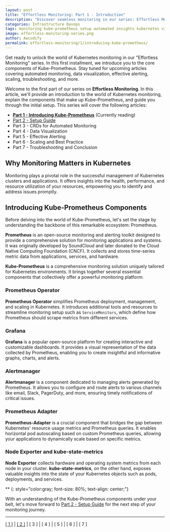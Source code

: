 ```yaml
---
layout: post
title: "Effortless Monitoring: Part 1 - Introduction"
description: "Discover seamless monitoring in our series: Effortless Monitoring. Join us for Part 1 - Introducing Kube-Prometheus and delve into the world of automated insights for Kubernetes environments."
categories: Infrastructure Devops
tags: monitoring kube-prometheus setup automated insights kubernetes visualization alerting grafana prometheus cloud-native CNCF scalability troubleshooting
image: effortless-monitoring-series.png
author: Awcodify
permalink: effortless-monitoring/1/introducing-kube-prometheus/
---
```

Get ready to unlock the world of Kubernetes monitoring in our "Effortless Monitoring" series. In this first installment, we introduce you to the core components of Kube-Prometheus. Stay tuned for upcoming articles covering automated monitoring, data visualization, effective alerting, scaling, troubleshooting, and more.
<!--more-->

Welcome to the first part of our series on **Effortless Monitoring**. In this article, we'll provide an introduction to the world of Kubernetes monitoring, explain the components that make up Kube-Prometheus, and guide you through the initial setup. This series will cover the following articles:

- [**Part 1 - Introducing Kube-Prometheus**](/effortless-monitoring/1/introducing-kube-prometheus/) (Currently reading)
- [Part 2 - Setup Guide](/effortless-monitoring/2/setup-guide/) 
- Part 3 - CRDs for Automated Monitoring
- Part 4 - Data Visualization
- Part 5 - Effective Alerting
- Part 6 - Scaling and Best Practice
- Part 7 - Troubleshooting and Conclusion


## Why Monitoring Matters in Kubernetes

Monitoring plays a pivotal role in the successful management of Kubernetes clusters and applications. It offers insights into the health, performance, and resource utilization of your resources, empowering you to identify and address issues promptly.

## Introducing Kube-Prometheus Components

Before delving into the world of Kube-Prometheus, let's set the stage by understanding the backbone of this remarkable ecosystem: Prometheus.

**Prometheus** is an open-source monitoring and alerting toolkit designed to provide a comprehensive solution for monitoring applications and systems. It was originally developed by SoundCloud and later donated to the Cloud Native Computing Foundation (CNCF). It collects and stores time-series metric data from applications, services, and hardware.

**Kube-Prometheus** is a comprehensive monitoring solution uniquely tailored for Kubernetes environments. It brings together several essential components that collectively offer a powerful monitoring platform:

### Prometheus Operator
**Prometheus Operator** simplifies Prometheus deployment, management, and scaling in Kubernetes. It introduces additional tools and resources to streamline monitoring setup such as `ServiceMonitors`, which define how Prometheus should scrape metrics from different services.


### Grafana
**Grafana** is a popular open-source platform for creating interactive and customizable dashboards. It provides a visual representation of the data collected by Prometheus, enabling you to create insightful and informative graphs, charts, and alerts.

### Alertmanager
**Alertmanager** is a component dedicated to managing alerts generated by Prometheus. It allows you to configure and route alerts to various channels like email, Slack, PagerDuty, and more, ensuring timely notifications of critical issues.

### Prometheus Adapter
**Prometheus-Adapter** is a crucial component that bridges the gap between Kubernetes' resource usage metrics and Prometheus queries. It enables horizontal pod autoscaling based on custom Prometheus queries, allowing your applications to dynamically scale based on specific metrics.

### Node Exporter and kube-state-metrics
**Node Exporter** collects hardware and operating system metrics from each node in your cluster. **kube-state-metrics**, on the other hand, exposes valuable insights into the state of your Kubernetes objects such as pods, deployments, and services.

**
{: style="color:gray; font-size: 80%; text-align: center;"}


With an understanding of the Kube-Prometheus components under your belt, let's move forward to [Part 2 - Setup Guide](/effortless-monitoring/2/setup-guide) for the next step of your monitoring journey.

---

[[ 1 ]](/effortless-monitoring/1/introducing-kube-prometheus/) | [[ 2 ]](/effortless-monitoring/2/setup-guide/) | [ 3 ] | [ 4 ] | [ 5 ] | [ 6 ] | [ 7 ]

